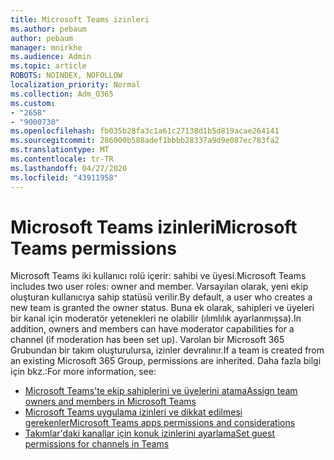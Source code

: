 ```yaml
---
title: Microsoft Teams izinleri
ms.author: pebaum
author: pebaum
manager: mnirkhe
ms.audience: Admin
ms.topic: article
ROBOTS: NOINDEX, NOFOLLOW
localization_priority: Normal
ms.collection: Adm_O365
ms.custom:
- "2658"
- "9000730"
ms.openlocfilehash: fb035b28fa3c1a61c27138d1b5d819acae264141
ms.sourcegitcommit: 286000b588adef1bbbb28337a9d9e087ec783fa2
ms.translationtype: MT
ms.contentlocale: tr-TR
ms.lasthandoff: 04/27/2020
ms.locfileid: "43911958"
---
```

# <a name="microsoft-teams-permissions"></a><span data-ttu-id="f7ce1-102">Microsoft Teams izinleri</span><span class="sxs-lookup"><span data-stu-id="f7ce1-102">Microsoft Teams permissions</span></span>

<span data-ttu-id="f7ce1-103">Microsoft Teams iki kullanıcı rolü içerir: sahibi ve üyesi.</span><span class="sxs-lookup"><span data-stu-id="f7ce1-103">Microsoft Teams includes two user roles: owner and member.</span></span> <span data-ttu-id="f7ce1-104">Varsayılan olarak, yeni ekip oluşturan kullanıcıya sahip statüsü verilir.</span><span class="sxs-lookup"><span data-stu-id="f7ce1-104">By default, a user who creates a new team is granted the owner status.</span></span> <span data-ttu-id="f7ce1-105">Buna ek olarak, sahipleri ve üyeleri bir kanal için moderatör yetenekleri ne olabilir (ılımlılık ayarlanmışsa).</span><span class="sxs-lookup"><span data-stu-id="f7ce1-105">In addition, owners and members can have moderator capabilities for a channel (if moderation has been set up).</span></span> <span data-ttu-id="f7ce1-106">Varolan bir Microsoft 365 Grubundan bir takım oluşturulursa, izinler devralınır.</span><span class="sxs-lookup"><span data-stu-id="f7ce1-106">If a team is created from an existing Microsoft 365 Group, permissions are inherited.</span></span> <span data-ttu-id="f7ce1-107">Daha fazla bilgi için bkz.:</span><span class="sxs-lookup"><span data-stu-id="f7ce1-107">For more information, see:</span></span>

- [<span data-ttu-id="f7ce1-108">Microsoft Teams'te ekip sahiplerini ve üyelerini atama</span><span class="sxs-lookup"><span data-stu-id="f7ce1-108">Assign team owners and members in Microsoft Teams</span></span>](https://docs.microsoft.com/microsoftteams/assign-roles-permissions)
- [<span data-ttu-id="f7ce1-109">Microsoft Teams uygulama izinleri ve dikkat edilmesi gerekenler</span><span class="sxs-lookup"><span data-stu-id="f7ce1-109">Microsoft Teams apps permissions and considerations</span></span>](https://docs.microsoft.com/microsoftteams/app-permissions)
- [<span data-ttu-id="f7ce1-110">Takımlar'daki kanallar için konuk izinlerini ayarlama</span><span class="sxs-lookup"><span data-stu-id="f7ce1-110">Set guest permissions for channels in Teams</span></span>](https://support.office.com/article/4756c468-2746-4bfd-a582-736d55fcc169)
